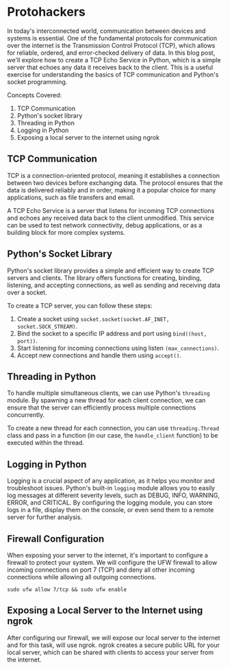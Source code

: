 # 

# Protohackers

In today's interconnected world, communication between devices and systems is essential. One of the fundamental protocols for communication over the internet is the Transmission Control Protocol (TCP), which allows for reliable, ordered, and error-checked delivery of data. In this blog post, we'll explore how to create a TCP Echo Service in Python, which is a simple server that echoes any data it receives back to the client. This is a useful exercise for understanding the basics of TCP communication and Python's socket programming.

Concepts Covered:
1. TCP Communication
2. Python's socket library
3. Threading in Python
4. Logging in Python
5. Exposing a local server to the internet using ngrok


## TCP Communication

TCP is a connection-oriented protocol, meaning it establishes a connection between two devices before exchanging data. The protocol ensures that the data is delivered reliably and in order, making it a popular choice for many applications, such as file transfers and email.

A TCP Echo Service is a server that listens for incoming TCP connections and echoes any received data back to the client unmodified. This service can be used to test network connectivity, debug applications, or as a building block for more complex systems.


## Python's Socket Library

Python's socket library provides a simple and efficient way to create TCP servers and clients. The library offers functions for creating, binding, listening, and accepting connections, as well as sending and receiving data over a socket.


To create a TCP server, you can follow these steps:


1. Create a socket using `socket.socket(socket.AF_INET, socket.SOCK_STREAM)`.
2. Bind the socket to a specific IP address and port using `bind((host, port))`.
3. Start listening for incoming connections using listen `(max_connections)`.
4. Accept new connections and handle them using `accept()`.


## Threading in Python

To handle multiple simultaneous clients, we can use Python's `threading` module. By spawning a new thread for each client connection, we can ensure that the server can efficiently process multiple connections concurrently.

To create a new thread for each connection, you can use `threading.Thread` class and pass in a function (in our case, the `handle_client` function) to be executed within the thread.


## Logging in Python

Logging is a crucial aspect of any application, as it helps you monitor and troubleshoot issues. Python's built-in `logging` module allows you to easily log messages at different severity levels, such as DEBUG, INFO, WARNING, ERROR, and CRITICAL. By configuring the logging module, you can store logs in a file, display them on the console, or even send them to a remote server for further analysis.


## Firewall Configuration

When exposing your server to the internet, it's important to configure a firewall to protect your system. We will configure the UFW firewall to allow incoming connections on port 7 (TCP) and deny all other incoming connections while allowing all outgoing connections.


`sudo ufw allow 7/tcp && sudo ufw enable`

## Exposing a Local Server to the Internet using ngrok

After configuring our firewall, we will expose our local server to the internet and for this task, will use ngrok. ngrok creates a secure public URL for your local server, which can be shared with clients to access your server from the internet.
